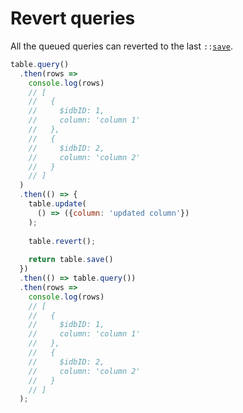 # Revert queries

All the queued queries can reverted to the last `::`[`save`](../api/table.md#save-queries).

```js
table.query()
  .then(rows =>
    console.log(rows)
    // [
    //   {
    //     $idbID: 1,
    //     column: 'column 1'
    //   },
    //   {
    //     $idbID: 2,
    //     column: 'column 2'
    //   }
    // ]
  )
  .then(() => {
    table.update(
      () => ({column: 'updated column'})
    );
    
    table.revert();
        
    return table.save()
  })
  .then(() => table.query())
  .then(rows =>
    console.log(rows)
    // [
    //   {
    //     $idbID: 1,
    //     column: 'column 1'
    //   },
    //   {
    //     $idbID: 2,
    //     column: 'column 2'
    //   }
    // ]
  );
```
